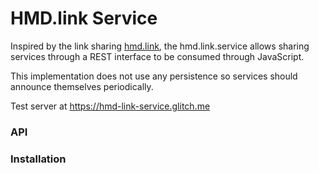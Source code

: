 # HMD.link Service

Inspired by the link sharing [hmd.link](mattrossman/hmd-link), the hmd.link.service allows sharing services through a REST interface to be consumed through JavaScript.
 
This implementation does not use any persistence so services should announce themselves periodically.

Test server at https://hmd-link-service.glitch.me

### API


### Installation

```
